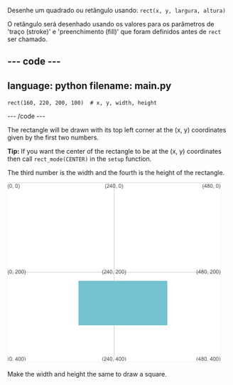 Desenhe um quadrado ou retângulo usando: `rect(x, y, largura, altura)`

O retângulo será desenhado usando os valores para os parâmetros de 'traço (stroke)' e 'preenchimento (fill)' que foram definidos antes de `rect` ser chamado.

--- code ---
---
language: python
filename: main.py
---

    rect(160, 220, 200, 100)  # x, y, width, height

--- /code ---

The rectangle will be drawn with its top left corner at the (x, y) coordinates given by the first two numbers.

**Tip:** If you want the center of the rectangle to be at the (x, y) coordinates then call `rect_mode(CENTER)` in the `setup` function.

The third number is the width and the fourth is the height of the rectangle.

![The output area showing a rectangle centred around x 160, y 220 with width 200 and height 100](images/example.png)

Make the width and height the same to draw a square.

